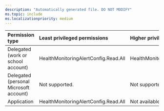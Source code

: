 ```yaml
---
description: "Automatically generated file. DO NOT MODIFY"
ms.topic: include
ms.localizationpriority: medium
---
```


|Permission type|Least privileged permissions|Higher privileged permissions|
|:---|:---|:---|
|Delegated (work or school account)|HealthMonitoringAlertConfig.Read.All|HealthMonitoringAlertConfig.ReadWrite.All|
|Delegated (personal Microsoft account)|Not supported.|Not supported.|
|Application|HealthMonitoringAlertConfig.Read.All|Not available.|

